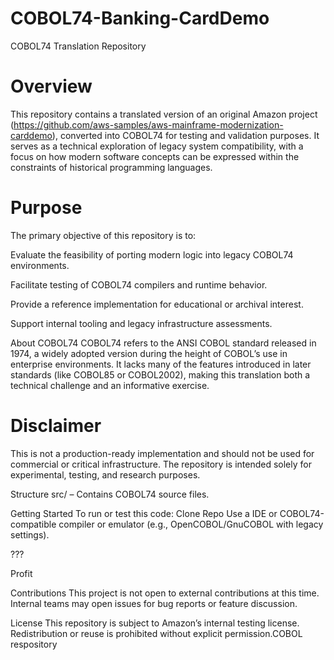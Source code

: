 # COBOL74-Banking-CardDemo
COBOL74 Translation Repository 
# Overview
This repository contains a translated version of an original Amazon project (https://github.com/aws-samples/aws-mainframe-modernization-carddemo), converted into COBOL74 for testing and validation purposes. It serves as a technical exploration of legacy system compatibility, with a focus on how modern software concepts can be expressed within the constraints of historical programming languages.

# Purpose
The primary objective of this repository is to:

Evaluate the feasibility of porting modern logic into legacy COBOL74 environments.

Facilitate testing of COBOL74 compilers and runtime behavior.

Provide a reference implementation for educational or archival interest.

Support internal tooling and legacy infrastructure assessments.

About COBOL74
COBOL74 refers to the ANSI COBOL standard released in 1974, a widely adopted version during the height of COBOL’s use in enterprise environments. It lacks many of the features introduced in later standards (like COBOL85 or COBOL2002), making this translation both a technical challenge and an informative exercise.

# Disclaimer
This is not a production-ready implementation and should not be used for commercial or critical infrastructure. The repository is intended solely for experimental, testing, and research purposes.

Structure
src/ – Contains COBOL74 source files.

Getting Started
To run or test this code:
Clone Repo
Use a IDE or COBOL74-compatible compiler or emulator (e.g., OpenCOBOL/GnuCOBOL with legacy settings).

???

Profit

Contributions
This project is not open to external contributions at this time. Internal teams may open issues for bug reports or feature discussion.

License
This repository is subject to Amazon’s internal testing license. Redistribution or reuse is prohibited without explicit permission.COBOL respository
